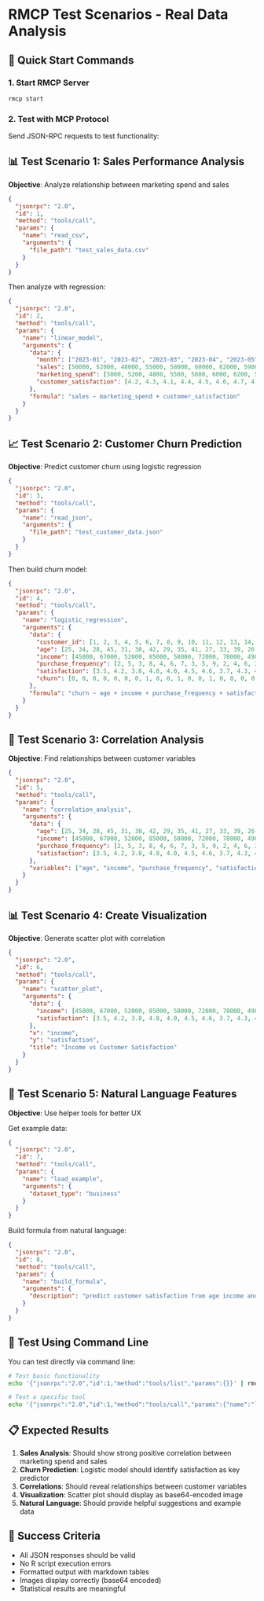 # RMCP Test Scenarios - Real Data Analysis

## 🚀 Quick Start Commands

### 1. Start RMCP Server
```bash
rmcp start
```

### 2. Test with MCP Protocol
Send JSON-RPC requests to test functionality:

## 📊 Test Scenario 1: Sales Performance Analysis

**Objective**: Analyze relationship between marketing spend and sales

```json
{
  "jsonrpc": "2.0",
  "id": 1,
  "method": "tools/call",
  "params": {
    "name": "read_csv",
    "arguments": {
      "file_path": "test_sales_data.csv"
    }
  }
}
```

Then analyze with regression:
```json
{
  "jsonrpc": "2.0",
  "id": 2,
  "method": "tools/call",
  "params": {
    "name": "linear_model",
    "arguments": {
      "data": {
        "month": ["2023-01", "2023-02", "2023-03", "2023-04", "2023-05", "2023-06", "2023-07", "2023-08", "2023-09", "2023-10", "2023-11", "2023-12"],
        "sales": [50000, 52000, 48000, 55000, 58000, 60000, 62000, 59000, 61000, 64000, 67000, 70000],
        "marketing_spend": [5000, 5200, 4800, 5500, 5800, 6000, 6200, 5900, 6100, 6400, 6700, 7000],
        "customer_satisfaction": [4.2, 4.3, 4.1, 4.4, 4.5, 4.6, 4.7, 4.5, 4.6, 4.8, 4.9, 5.0]
      },
      "formula": "sales ~ marketing_spend + customer_satisfaction"
    }
  }
}
```

## 📈 Test Scenario 2: Customer Churn Prediction

**Objective**: Predict customer churn using logistic regression

```json
{
  "jsonrpc": "2.0",
  "id": 3,
  "method": "tools/call",
  "params": {
    "name": "read_json",
    "arguments": {
      "file_path": "test_customer_data.json"
    }
  }
}
```

Then build churn model:
```json
{
  "jsonrpc": "2.0",
  "id": 4,
  "method": "tools/call",
  "params": {
    "name": "logistic_regression",
    "arguments": {
      "data": {
        "customer_id": [1, 2, 3, 4, 5, 6, 7, 8, 9, 10, 11, 12, 13, 14, 15, 16, 17, 18, 19, 20],
        "age": [25, 34, 28, 45, 31, 38, 42, 29, 35, 41, 27, 33, 39, 26, 44, 32, 37, 30, 43, 36],
        "income": [45000, 67000, 52000, 85000, 58000, 72000, 78000, 49000, 63000, 81000, 47000, 59000, 74000, 46000, 83000, 55000, 69000, 51000, 79000, 65000],
        "purchase_frequency": [2, 5, 3, 8, 4, 6, 7, 3, 5, 9, 2, 4, 6, 2, 8, 4, 6, 3, 7, 5],
        "satisfaction": [3.5, 4.2, 3.8, 4.8, 4.0, 4.5, 4.6, 3.7, 4.3, 4.9, 3.4, 4.1, 4.4, 3.6, 4.7, 3.9, 4.4, 3.8, 4.5, 4.2],
        "churn": [0, 0, 0, 0, 0, 0, 0, 1, 0, 0, 1, 0, 0, 1, 0, 0, 0, 0, 0, 0]
      },
      "formula": "churn ~ age + income + purchase_frequency + satisfaction"
    }
  }
}
```

## 🎯 Test Scenario 3: Correlation Analysis

**Objective**: Find relationships between customer variables

```json
{
  "jsonrpc": "2.0",
  "id": 5,
  "method": "tools/call",
  "params": {
    "name": "correlation_analysis",
    "arguments": {
      "data": {
        "age": [25, 34, 28, 45, 31, 38, 42, 29, 35, 41, 27, 33, 39, 26, 44, 32, 37, 30, 43, 36],
        "income": [45000, 67000, 52000, 85000, 58000, 72000, 78000, 49000, 63000, 81000, 47000, 59000, 74000, 46000, 83000, 55000, 69000, 51000, 79000, 65000],
        "purchase_frequency": [2, 5, 3, 8, 4, 6, 7, 3, 5, 9, 2, 4, 6, 2, 8, 4, 6, 3, 7, 5],
        "satisfaction": [3.5, 4.2, 3.8, 4.8, 4.0, 4.5, 4.6, 3.7, 4.3, 4.9, 3.4, 4.1, 4.4, 3.6, 4.7, 3.9, 4.4, 3.8, 4.5, 4.2]
      },
      "variables": ["age", "income", "purchase_frequency", "satisfaction"]
    }
  }
}
```

## 📊 Test Scenario 4: Create Visualization

**Objective**: Generate scatter plot with correlation

```json
{
  "jsonrpc": "2.0",
  "id": 6,
  "method": "tools/call",
  "params": {
    "name": "scatter_plot",
    "arguments": {
      "data": {
        "income": [45000, 67000, 52000, 85000, 58000, 72000, 78000, 49000, 63000, 81000, 47000, 59000, 74000, 46000, 83000, 55000, 69000, 51000, 79000, 65000],
        "satisfaction": [3.5, 4.2, 3.8, 4.8, 4.0, 4.5, 4.6, 3.7, 4.3, 4.9, 3.4, 4.1, 4.4, 3.6, 4.7, 3.9, 4.4, 3.8, 4.5, 4.2]
      },
      "x": "income",
      "y": "satisfaction",
      "title": "Income vs Customer Satisfaction"
    }
  }
}
```

## 🤖 Test Scenario 5: Natural Language Features

**Objective**: Use helper tools for better UX

Get example data:
```json
{
  "jsonrpc": "2.0",
  "id": 7,
  "method": "tools/call",
  "params": {
    "name": "load_example",
    "arguments": {
      "dataset_type": "business"
    }
  }
}
```

Build formula from natural language:
```json
{
  "jsonrpc": "2.0",
  "id": 8,
  "method": "tools/call",
  "params": {
    "name": "build_formula",
    "arguments": {
      "description": "predict customer satisfaction from age income and purchase frequency"
    }
  }
}
```

## 🧪 Test Using Command Line

You can test directly via command line:

```bash
# Test basic functionality
echo '{"jsonrpc":"2.0","id":1,"method":"tools/list","params":{}}' | rmcp start

# Test a specific tool
echo '{"jsonrpc":"2.0","id":1,"method":"tools/call","params":{"name":"load_example","arguments":{"dataset_type":"business"}}}' | rmcp start
```

## 📋 Expected Results

1. **Sales Analysis**: Should show strong positive correlation between marketing spend and sales
2. **Churn Prediction**: Logistic model should identify satisfaction as key predictor
3. **Correlations**: Should reveal relationships between customer variables
4. **Visualization**: Scatter plot should display as base64-encoded image
5. **Natural Language**: Should provide helpful suggestions and example data

## 🎯 Success Criteria

- All JSON responses should be valid
- No R script execution errors
- Formatted output with markdown tables
- Images display correctly (base64 encoded)
- Statistical results are meaningful